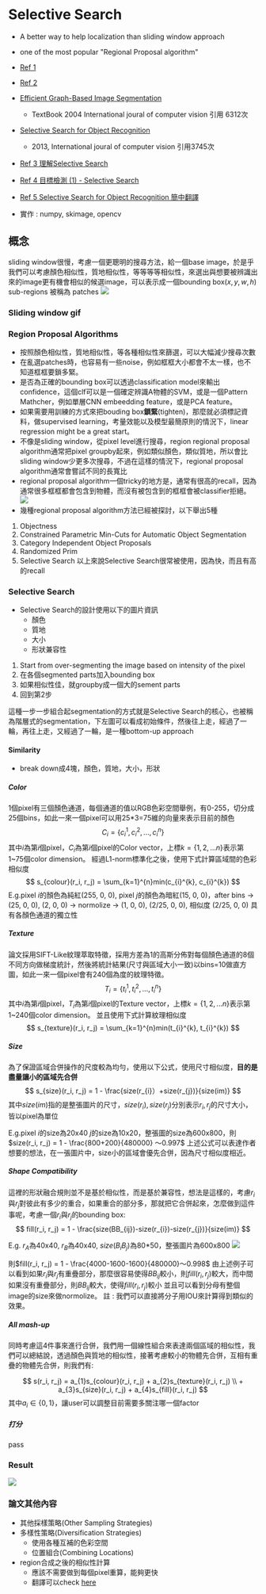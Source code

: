 # Selective Search
* A better way to help localization than sliding window approach 
* one of the most popular "Regional Proposal algorithm"
* [Ref 1](https://www.learnopencv.com/selective-search-for-object-detection-cpp-python/?fbclid=IwAR06cddw09dOkBNGWdFLhsytqnjDtFNISjmGfrZGtGR08OjEwXG7jK4lqb4)
* [Ref 2](https://github.com/AlpacaDB/selectivesearch)
* [Efficient Graph-Based Image Segmentation](http://cs.brown.edu/people/pfelzens/papers/seg-ijcv.pdf)
  * TextBook 2004 International joural of computer vision 引用 6312次
* [Selective Search for Object Recognition](https://staff.fnwi.uva.nl/th.gevers/pub/GeversIJCV2013.pdf)
  * 2013, International joural of computer vision 引用3745次
* [Ref 3 理解Selective Search](https://zhuanlan.zhihu.com/p/39927488)
* [Ref 4 目標檢測 (1) - Selective Search](https://zhuanlan.zhihu.com/p/27467369)

* [Ref 5 Selective Search for Object Recognition 簡中翻譯](https://github.com/Mycenae/PaperWeekly/blob/master/Selective%20search%20for%20object%20recognition.md)
* 實作 : numpy, skimage, opencv

## 概念
sliding window很慢，考慮一個更聰明的搜尋方法，給一個base image，於是乎我們可以考慮顏色相似性，質地相似性，等等等等相似性，來選出與想要被辨識出來的image更有機會相似的候選image，可以表示成一個bounding box$(x, y, w, h)$
sub-regions 被稱為 patches
<img src='./images/selective_search_1.png'></img>

### Sliding window gif

### Region Proposal Algorithms
* 按照顏色相似性，質地相似性，等各種相似性來篩選，可以大幅減少搜尋次數
* 在亂選patches時，也容易有一些noise，例如框框大小都會不太一樣，也不知道框框要鎖多緊。
* 是否為正確的bounding box可以透過classification model來輸出confidence，這個clf可以是一個確定辨識A物體的SVM，或是一個Pattern Mathcher，例如單層CNN embeedding feature，或是PCA feature。
* 如果需要用訓練的方式來把bouding box**鎖緊**(tighten)，那麼就必須標記資料，做supervised learning，考量效能以及模型最簡原則的情況下，linear regression might be a great start。
* 不像是sliding window，從pixel level進行搜尋，region regional proposal algorithm通常把pixel groupby起來，例如類似顏色，類似質地，所以會比sliding window少更多次搜尋，不過在這樣的情況下，regional proposal algorithm通常會嘗試不同的長寬比
* regional proposal algorithm一個tricky的地方是，通常有很高的recall，因為通常很多框框都會包含到物體，而沒有被包含到的框框會被classifier拒絕。
<img src='./images/selective_search_2.png'></img>
* 幾種regional proposal algorithm方法已經被探討，以下舉出5種

1. Objectness
2. Constrained Parametric Min-Cuts for Automatic Object Segmentation
3. Category Independent Object Proposals
4. Randomized Prim
5. Selective Search
以上來說Selective Search很常被使用，因為快，而且有高的recall

### Selective Search
* Selective Search的設計使用以下的圖片資訊
  * 顏色
  * 質地
  * 大小
  * 形狀兼容性

1. Start from over-segmenting the image based on intensity of the pixel
2. 在各個segmented parts加入bounding box
3. 如果相似性佳，就groupby成一個大的sement parts
4. 回到第2步

這種一步一步組合起segmentation的方式就是Selective Search的核心，也被稱為階層式的segmentation，下左圖可以看成初始條件，然後往上走，經過了一輪，再往上走，又經過了一輪，是一種bottom-up approach

#### Similarity
* break down成4塊，顏色，質地，大小，形狀

##### Color
1個pixel有三個顏色通道，每個通道的值以RGB色彩空間舉例，有0-255，切分成25個bins，如此一來一個pixel可以用25*3=75維的向量來表示目前的顏色
$$
C_i = \{c_{i}^{1},c_{i}^{2}, ..., c_{i}^{n}\}
$$
其中$i$為第$i$個pixel，$C_{i}$為第$i$個pixel的Color vector，上標$k=\{1, 2, ...n\}$表示第1~75個color dimension。
經過L1-norm標準化之後，使用下式計算區域間的色彩相似度
$$
s_{colour}(r_i, r_j) = \sum_{k=1}^{n}min(c_{i}^{k}, c_{i}^{k})
$$
E.g.pixel $i$的顏色為純紅(255, 0, 0), pixel $j$的顏色為暗紅(15, 0, 0)，after bins -> (25, 0, 0), (2, 0, 0) -> normolize -> (1, 0, 0), (2/25, 0, 0), 相似度 (2/25, 0, 0)
具有各顏色通道的獨立性

##### Texture

論文採用SIFT-Like紋理萃取特徵，採用方差為1的高斯分佈對每個顏色通道的8個不同方向做梯度統計，然後將統計結果(尺寸與區域大小一致)以bins=10做直方圖，如此一來一個pixel會有240個為度的紋理特徵。
$$
T_i = \{t_{i}^{1},t_{i}^{2}, ..., t_{i}^{n}\}
$$
其中$i$為第$i$個pixel，$T_{i}$為第$i$個pixel的Texture vector，上標$k=\{1, 2, ...n\}$表示第1~240個color dimension。
並且使用下式計算紋理相似度
$$
s_{texture}(r_i, r_j) = \sum_{k=1}^{n}min(t_{i}^{k}, t_{i}^{k})
$$

##### Size
為了保證區域合併操作的尺度較為均勻，使用以下公式，使用尺寸相似度，**目的是盡量讓小的區域先合併**
$$
s_{size}(r_i, r_j) = 1 - \frac{size(r_{i}）+size(r_{j})}{size(im)}
$$
其中$size(im)$指的是整張圖片的尺寸，$size(r_{i}),size(r_{j})$分別表示$r_{i}, r_{j}$的尺寸大小，皆以pixel為單位

E.g.pixel $i$的size為20x40 $j$的size為10x20，整張圖的size為600x800，則$size(r_i, r_j) = 1 - \frac{800+200}{480000} ～0.997$
上述公式可以表達作者想要的想法，在一張圖片中，size小的區域會優先合併，因為尺寸相似度相近。
##### Shape Compatibility
這裡的形狀融合規則並不是基於相似性，而是基於兼容性，想法是這樣的，考慮$r_{i}$與$r_{j}$對彼此有多少的重合，如果重合的部分多，那就把它合併起來，怎麼做到這件事呢，考慮一個$r_{i}$與$r_{j}$的bounding box:
$$
fill(r_i, r_j) = 1 - \frac{size(BB_{ij})-size(r_{i})-size(r_{j})}{size(im)}
$$

E.g. $r_{A}$為40x40, $r_{B}$為40x40, $size(B_iB_j)$為80*50，整張圖片為600x800
<img src='./images/selective_search_5.png'></img>

則$fill(r_i, r_j) = 1 - \frac{4000-1600-1600}{480000}～0.998$
由上述例子可以看到如果$r_{i}$與$r_{j}$有重疊部分，那麼很容易使得$BB_{ij}$較小，則$fill(r_i, r_j)$較大，而中間如果沒有重疊部分，則$BB_{ij}$較大，使得$fill(r_i, r_j)$較小
並且可以看到分母有整個image的size來做normolize。
註 : 我們可以直接將分子用IOU來計算得到類似的效果。

##### All mash-up
同時考慮這4件事來進行合併，我們用一個線性組合來表達兩個區域的相似性，我們可以總結說，透過顏色與質地的相似性，接著考慮較小的物體先合併，互相有重疊的物體先合併，則我們有:

$$
s(r_i, r_j) = a_{1}s_{colour}(r_i, r_j) + a_{2}s_{texture}(r_i, r_j) \\ + a_{3}s_{size}(r_i, r_j) + a_{4}s_{fill}(r_i, r_j)
$$
其中$a_i \in\{0, 1\}$，讓user可以調整目前需要多關注哪一個factor

##### 打分

pass

### Result
<img src='./images/selective_search_6.png'></img>

### 論文其他內容
* 其他採樣策略(Other Sampling Strategies)
* 多樣性策略(Diversification Strategies)
  * 使用各種互補的色彩空間
  * 位置組合(Combining Locations)
* region合成之後的相似性計算
  * 應該不需要做到每個pixel重算，能夠更快
  * 翻譯可以check [here](https://blog.csdn.net/charwing/article/details/27180421)